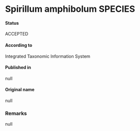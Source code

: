 # Spirillum amphibolum SPECIES

#### Status
ACCEPTED

#### According to
Integrated Taxonomic Information System

#### Published in
null

#### Original name
null

### Remarks
null
